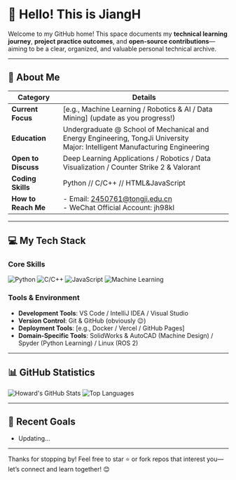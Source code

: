# 👋 Hello! This is JiangH

Welcome to my GitHub home! This space documents my **technical learning journey**, **project practice outcomes**, and **open-source contributions**—aiming to be a clear, organized, and valuable personal technical archive.


---

## 🚀 About Me

| Category       | Details                                                                 |
|----------------|-------------------------------------------------------------------------|
| **Current Focus** | [e.g., Machine Learning / Robotics & AI / Data Mining] (update as you progress!) |
| **Education**   | Undergraduate @ School of Mechanical and Energy Engineering, TongJi University<br>Major: Intelligent Manufacturing Engineering |
| **Open to Discuss** | Deep Learning Applications / Robotics / Data Visualization / Counter Strike 2 & Valorant |
| **Coding Skills** | Python // C/C++ // HTML&JavaScript       |
| **How to Reach Me** | - Email: 2450761@tongji.edu.cn<br>- WeChat Official Account: jh98kl    |




---

## 💻 My Tech Stack

### Core Skills

![Python](https://img.shields.io/badge/-Python-3776AB?style=flat-square&logo=python&logoColor=white)
![C/C++](https://img.shields.io/badge/-C/C++-00599C?style=flat-square&logo=cplusplus&logoColor=white)
![JavaScript](https://img.shields.io/badge/-JavaScript-F7DF1E?style=flat-square&logo=javascript&logoColor=black)
![Machine Learning](https://img.shields.io/badge/-Machine%20Learning-FF6B6B?style=flat-square&logo=tensorflow&logoColor=white) <!-- Add/remove based on your focus -->

### Tools & Environment
- **Development Tools**: VS Code / IntelliJ IDEA / Visual Studio
- **Version Control**: Git & GitHub (obviously 😉)
- **Deployment Tools**: [e.g., Docker / Vercel / GitHub Pages] 
- **Domain-Specific Tools**: SolidWorks & AutoCAD (Machine Design) / Spyder (Python Learning) / Linux (ROS 2)


---

## 📊 GitHub Statistics

![Howard's GitHub Stats](https://github-readme-stats.vercel.app/api?username=shuiqinhh&show_icons=true&theme=tokyonight) <!-- Theme options: tokyonight, github_dark, dracula -->
![Top Languages](https://github-readme-stats.vercel.app/api/top-langs/?username=shuiqinhh&layout=compact&theme=tokyonight&hide=html,css) <!-- Hide less relevant langs if needed -->


---

## 🎯 Recent Goals
- Updating...


---

Thanks for stopping by! Feel free to star ⭐ or fork repos that interest you—let’s connect and learn together! 😊
